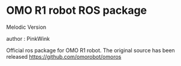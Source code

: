 # OMO R1 robot ROS package

Melodic Version

author : PinkWink

Official ros package for OMO R1 robot. The original source has been released https://github.com/omorobot/omoros  
